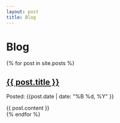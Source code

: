 ```yaml
---
layout: post
title: Blog
---
```


# Blog

<div class="posts">

{% for post in site.posts %}
<article class="blog-post">
<h2>
  <a href="{{ post.url }}">
    {{ post.title }}
  </a>
</h2>
<p>Posted: 
<time datetime="{{ post.date | date: "%Y-%m-%d" }}">{{post.date | date: "%B %d, %Y" }}</time>
</p>
{{ post.content }}
</article>
{% endfor %}

</div>